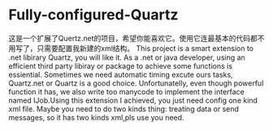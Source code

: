 # Fully-configured-Quartz
这是一个扩展了Quertz.net的项目，希望你能喜欢它。使用它连最基本的代码都不用写了，只需要配置我新建的xml结构。
This project is a smart extension to .net libirary Quartz, you will like it.
As a .net or java developer, using an efficient third party libiray or package to achieve some functions is essiential. Sometimes we need automatic timing excute ours tasks, Quartz.net or Quartz is a good choice. Unfortunatelly, even though powerful function it has, we also write too manycode to implement the interface named IJob.Using this extension I achieved, you just need config one kind xml file. Maybe you need to do two kinds thing: treating data or send messages, so it has two kinds xml,pls use you need.

